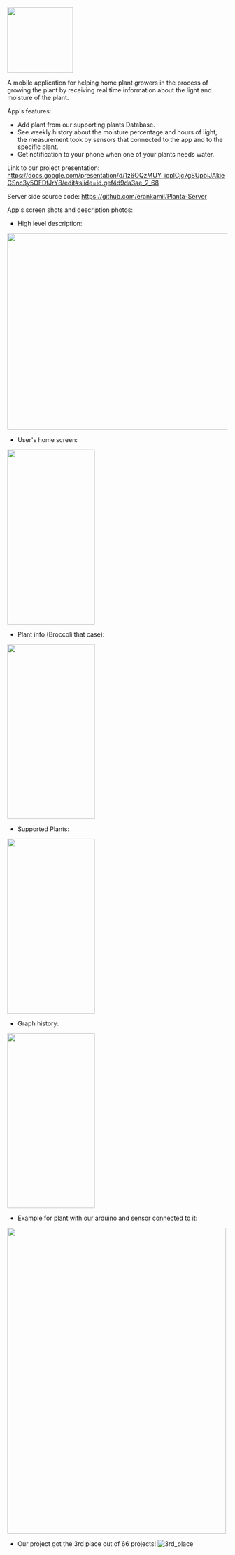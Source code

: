 <img src="https://user-images.githubusercontent.com/62330191/133806040-e6413aff-e483-4837-a418-5aa0f34049b9.PNG " width="150" height="150">

A mobile application for helping home plant growers in the process of growing the plant by receiving real time information about the light and moisture of the plant.

App's features:
- Add plant from our supporting plants Database.
- See weekly history about the moisture percentage and hours of light,
	the measurement took by sensors that connected to the app and to the specific plant.
- Get notification to your phone when one of your plants needs water.

Link to our project presentation: https://docs.google.com/presentation/d/1z6OQzMUY_ioplCjc7gSUpbiJAkieCSnc3y5OFDfJrY8/edit#slide=id.gef4d9da3ae_2_68

Server side source code: https://github.com/erankamil/Planta-Server

App's screen shots and description photos:

* High level description:
<img src="https://user-images.githubusercontent.com/62330191/133806789-adf49cfb-899a-4f65-af39-de9e0942a6c9.jpeg " width="900" height="450"> 

* User's home screen: 
<img src="https://user-images.githubusercontent.com/62330191/133806949-dcb4b722-c77c-42d9-8977-45b5469605e0.jpeg" width="200" height="400">

* Plant info (Broccoli that case):
<img src="https://user-images.githubusercontent.com/62330191/133807135-20c8778a-99a6-4844-a38c-979e535a79a8.jpeg" width="200" height="400">

* Supported Plants:
<img src="https://user-images.githubusercontent.com/62330191/133807280-50cdff41-c1fc-49a9-9694-18025b1e8ebe.jpeg" width="200" height="400">

* Graph history:
<img src="https://user-images.githubusercontent.com/62330191/133807360-58b2d141-37b6-4a8b-be7e-241d3939aa52.jpeg" width="200" height="400">

* Example for plant with our arduino and sensor connected to it:
<img src="https://user-images.githubusercontent.com/62330191/133807475-2d0dbada-3986-4ae3-9b2f-d4b8460ee529.jpeg" width="500" height="700">

* Our project got the 3rd place out of 66 projects!
![3rd_place](https://user-images.githubusercontent.com/62330191/133807670-4d18143d-d242-4c24-bbda-dc4a940a9658.jpeg)


